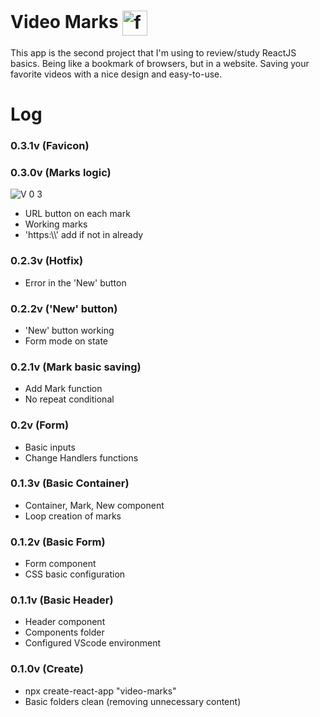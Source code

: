 # Video Marks <img alt='favicon.ico' align="center" width=40 height=40 src="https://user-images.githubusercontent.com/62257920/156947703-78c4fc96-b03f-4a81-8d30-4f638691f32a.png"><img/> 


This app is the second project that I'm using to review/study ReactJS basics.
Being like a bookmark of browsers, but in a website. Saving your favorite videos with a nice design and easy-to-use.

# Log

### 0.3.1v (Favicon)

### 0.3.0v (Marks logic)
![V 0 3](https://user-images.githubusercontent.com/62257920/156947670-56004855-1eaa-4afd-84f8-e0078706ccfc.png)
- URL button on each mark
- Working marks
- 'https:\\\\' add if not in already

### 0.2.3v (Hotfix)
- Error in the 'New' button

### 0.2.2v ('New' button)
- 'New' button working
- Form mode on state

### 0.2.1v (Mark basic saving)
- Add Mark function
- No repeat conditional

### 0.2v (Form)
- Basic inputs
- Change Handlers functions

### 0.1.3v (Basic Container)
- Container, Mark, New component
- Loop creation of marks

### 0.1.2v (Basic Form)
- Form component
- CSS basic configuration

### 0.1.1v (Basic Header)
- Header component
- Components folder
- Configured VScode environment

### 0.1.0v (Create)
- npx create-react-app "video-marks"
- Basic folders clean (removing unnecessary content)
